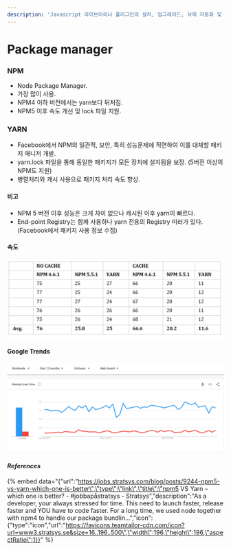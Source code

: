 ```yaml
---
description: 'Javascript 라이브러리나 플러그인의 설치, 업그레이드, 삭제 자동화 및 의존성을 관리 해주는 도구'
---
```


# Package manager

### NPM

* Node Package Manager.
* 가장 많이 사용.
* NPM4 이하 버전에서는 yarn보다 뒤처짐.
* NPM5 이후 속도 개선 및 lock 파일 지원.

### YARN

* Facebook에서 NPM의 일관적, 보안, 특히 성능문제에 직면하여 이를 대체할 패키지 매니저 개발.
* yarn.lock 파일을 통해 동일한 패키지가 모든 장치에 설치됨을 보장. \(5버전 이상의 NPM도 지원\)
* 병렬처리와 캐시 사용으로 패키지 처리 속도 향상.

#### 비고

* NPM 5 버전 이후 성능은 크게 차이 없으나 캐시된 이후 yarn이 빠르다.
* End-point Registry는 함께 사용하나 yarn 전용의  Registry 미러가 있다. \(Facebook에서 패키지 사용 정보 수집\)

#### 속도

![](.gitbook/assets/2018-07-24-2.16.43.png)

#### Google Trends

![](.gitbook/assets/2018-07-24-1.45.15.png)

#### _References_

{% embed data="{\"url\":\"https://jobs.stratsys.com/blog/posts/9244-npm5-vs-yarn-which-one-is-better\",\"type\":\"link\",\"title\":\"npm5 VS Yarn – which one is better?  - \#jobbapåstratsys - Stratsys\",\"description\":\"As a developer, your always stressed for time. This need to launch faster, release faster and YOU have to code faster. For a long time, we used node together with npm4 to handle our package bundlin...\",\"icon\":{\"type\":\"icon\",\"url\":\"https://favicons.teamtailor-cdn.com/icon?url=www3.stratsys.se&size=16..196..500\",\"width\":196,\"height\":196,\"aspectRatio\":1}}" %}



